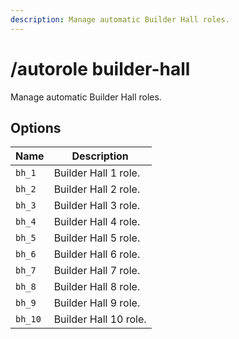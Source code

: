 ```yaml
---
description: Manage automatic Builder Hall roles.
---
```


# /autorole builder-hall

Manage automatic Builder Hall roles.

## Options

| Name | Description |
|------|-------------|
| `bh_1` | Builder Hall 1 role. |
| `bh_2` | Builder Hall 2 role. |
| `bh_3` | Builder Hall 3 role. |
| `bh_4` | Builder Hall 4 role. |
| `bh_5` | Builder Hall 5 role. |
| `bh_6` | Builder Hall 6 role. |
| `bh_7` | Builder Hall 7 role. |
| `bh_8` | Builder Hall 8 role. |
| `bh_9` | Builder Hall 9 role. |
| `bh_10` | Builder Hall 10 role. |


